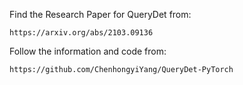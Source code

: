 Find the Research Paper for QueryDet from:
```
https://arxiv.org/abs/2103.09136
```

Follow the information and code from:
```
https://github.com/ChenhongyiYang/QueryDet-PyTorch
```

